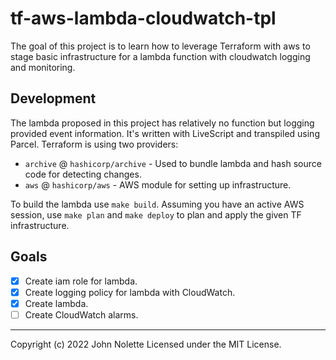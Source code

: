 # tf-aws-lambda-cloudwatch-tpl
The goal of this project is to learn how to leverage Terraform with aws to stage basic infrastructure for a lambda function with cloudwatch logging and monitoring.

## Development

The lambda proposed in this project has relatively no function but logging provided event information.
It's written with LiveScript and transpiled using Parcel.
Terraform is using two providers:

* `archive` @ `hashicorp/archive` - Used to bundle lambda and hash source code for detecting changes.
* `aws` @ `hashicorp/aws` - AWS module for setting up infrastructure.

To build the lambda use `make build`. Assuming you have an active AWS session, use `make plan` and `make deploy` to plan and apply the given TF infrastructure.

## Goals

* [x] Create iam role for lambda.
* [x] Create logging policy for lambda with CloudWatch.
* [x] Create lambda.
* [ ] Create CloudWatch alarms.

---

Copyright (c) 2022 John Nolette Licensed under the MIT License.
